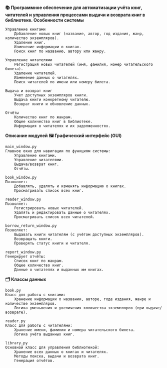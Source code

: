 **📚 Программное обеспечение для автоматизации учёта книг, читателей и управления процессами выдачи и возврата книг в библиотеке.
Особенности системы**

    Управление книгами
        Добавление новых книг (название, автор, год издания, жанр, количество экземпляров).
        Удаление книг.
        Изменение информации о книгах.
        Поиск книг по названию, автору или жанру.

    Управление читателями
        Регистрация новых читателей (имя, фамилия, номер читательского билета).
        Удаление читателей.
        Изменение данных о читателях.
        Поиск читателей по имени или номеру билета.

    Выдача и возврат книг
        Учет доступных экземпляров книги.
        Выдача книги конкретному читателю.
        Возврат книги и обновление данных.

    Отчёты
        Количество книг по жанрам.
        Общее количество книг в библиотеке.
        Информация о читателях и их задолженностях.

**Описание модулей**
**🖼️ Графический интерфейс (GUI)**

    main_window.py
    Главное окно для навигации по функциям системы:
        Управление книгами.
        Управление читателями.
        Выдача/возврат книг.
        Отчёты.

    book_window.py
    Позволяет:
        Добавлять, удалять и изменять информацию о книгах.
        Просматривать список всех книг.

    reader_window.py
    Позволяет:
        Регистрировать новых читателей.
        Удалять и редактировать данные о читателях.
        Просматривать список всех читателей.

    borrow_return_window.py
    Позволяет:
        Выдавать книги читателям (с учётом доступных экземпляров).
        Возвращать книги.
        Проверять статус книги и читателя.

    report_window.py
    Генерирует отчёты:
        Список книг по жанрам.
        Общее количество книг.
        Данные о читателях и выданных им книгах.

**🗂️ Классы данных**

    book.py
    Класс для работы с книгами:
        Хранение информации о названии, авторе, годе издания, жанре и количестве экземпляров.
        Логика уменьшения и увеличения количества экземпляров (при выдаче/возврате).

    reader.py
    Класс для работы с читателями:
        Хранение имени, фамилии и номера читательского билета.
        Логика учёта выданных книг.

    library.py
    Основной класс для управления библиотекой:
        Хранение всех данных о книгах и читателях.
        Методы поиска, выдачи и возврата книг.
        Генерация отчётов.

